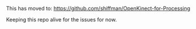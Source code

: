 This has moved to: https://github.com/shiffman/OpenKinect-for-Processing

Keeping this repo alive for the issues for now.
